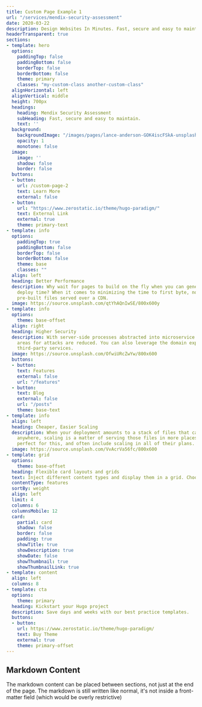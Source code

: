 ```yaml
---
title: Custom Page Example 1
url: "/services/mendix-security-assessment"
date: 2020-03-22
description: Design Websites In Minutes. Fast, secure and easy to maintain
headerTransparent: true
sections:
- template: hero
  options:
    paddingTop: false
    paddingBottom: false
    borderTop: false
    borderBottom: false
    theme: primary
    classes: "my-custom-class another-custom-class"
  alignHorizontal: left
  alignVertical: middle
  height: 700px
  headings:
    heading: Mendix Security Assessment
    subHeading: Fast, secure and easy to maintain.
    text: ''
  background:
    backgroundImage: "/images/pages/lance-anderson-GOK4iscFSkA-unsplash-2000.jpg"
    opacity: 1
    monotone: false
  image:
    image: ''
    shadow: false
    border: false
  buttons:
  - button: 
    url: /custom-page-2
    text: Learn More
    external: false
  - button: 
    url: "https://www.zerostatic.io/theme/hugo-paradigm/"
    text: External Link
    external: true
    theme: primary-text
- template: info
  options:
    paddingTop: true
    paddingBottom: false
    borderTop: false
    borderBottom: false
    theme: base
    classes: ""
  align: left
  heading: Better Performance
  description: Why wait for pages to build on the fly when you can generate them at
    deploy time? When it comes to minimizing the time to first byte, nothing beats
    pre-built files served over a CDN.
  image: https://source.unsplash.com/qtYhAQnIwSE/800x600y
- template: info
  options:
    theme: base-offset
  align: right
  heading: Higher Security
  description: With server-side processes abstracted into microservice APIs, surface
    areas for attacks are reduced. You can also leverage the domain expertise of specialist
    third-party services.
  image: https://source.unsplash.com/OfwiURcZwYw/800x600
  buttons:
  - button: 
    text: Features
    external: false
    url: "/features"
  - button: 
    text: Blog
    external: false
    url: "/posts"
    theme: base-text
- template: info
  align: left
  heading: Cheaper, Easier Scaling
  description: When your deployment amounts to a stack of files that can be served
    anywhere, scaling is a matter of serving those files in more places. CDNs are
    perfect for this, and often include scaling in all of their plans.
  image: https://source.unsplash.com/VvAcrVa56fc/800x600
- template: grid
  options:
    theme: base-offset
  heading: Flexible card layouts and grids
  text: Inject different content types and display them in a grid. Choose different card layouts, customise the number of columns on both desktop and mobile. Limit the number of items and sort order.
  contentType: features
  sortBy: weight
  align: left
  limit: 4
  columns: 6
  columnsMobile: 12
  card:
    partial: card
    shadow: false
    border: false
    padding: true
    showTitle: true
    showDescription: true
    showDate: false
    showThumbnail: true
    showThumbnailLink: true
- template: content
  align: left
  columns: 8
- template: cta
  options:
    theme: primary
  heading: Kickstart your Hugo project
  description: Save days and weeks with our best practice templates.
  buttons:
  - button: 
    url: https://www.zerostatic.io/theme/hugo-paradigm/
    text: Buy Theme
    external: true
    theme: primary-offset
---
```


## Markdown Content

The markdown content can be placed between sections, not just at the end of the page. The markdown is still written like normal, it's not inside a front-matter field (which would be overly restrictive)